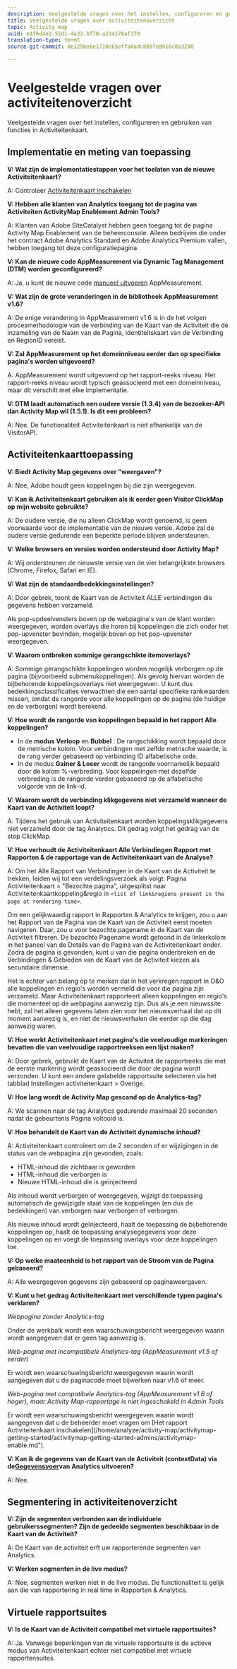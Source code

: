 ```yaml
---
description: Veelgestelde vragen over het instellen, configureren en gebruiken van functies in Activiteitenkaart.
title: Veelgestelde vragen over activiteitenoverzicht
topic: Activity map
uuid: e4f6d4e2-55d1-4e32-bf70-a334178af370
translation-type: tm+mt
source-git-commit: 0e125be6e1710c65effa0adc8097e8916c8a3290

---
```



# Veelgestelde vragen over activiteitenoverzicht

Veelgestelde vragen over het instellen, configureren en gebruiken van functies in Activiteitenkaart.

## Implementatie en meting van toepassing

**V: Wat zijn de implementatiestappen voor het toelaten van de nieuwe Activiteitenkaart?**

A: Controleer [Activiteitenkaart inschakelen](/help/analyze/activity-map/activitymap-getting-started/activitymap-getting-started-admins/activitymap-enable.md)

**V: Hebben alle klanten van Analytics toegang tot de pagina van Activiteiten ActivityMap Enablement Admin Tools?**

A: Klanten van Adobe SiteCatalyst hebben geen toegang tot de pagina Activity Map Enablement van de beheerconsole. Alleen bedrijven die onder het contract Adobe Analytics Standard en Adobe Analytics Premium vallen, hebben toegang tot deze configuratiepagina.

**V: Kan de nieuwe code AppMeasurement via Dynamic Tag Management (DTM) worden geconfigureerd?**

A: Ja, u kunt de nieuwe code [manueel uitvoeren](https://marketing.adobe.com/resources/help/en_US/dtm/analytics_dtm.html) AppMeasurement.

**V: Wat zijn de grote veranderingen in de bibliotheek AppMeasurement v1.6?**

A: De enige verandering in AppMeasurement v1.6 is in de het volgen procesmethodologie van de verbinding van de Kaart van de Activiteit die de inzameling van de Naam van de Pagina, identiteitskaart van de Verbinding en RegionID vereist.

**V: Zal AppMeasurement op het domeinniveau eerder dan op specifieke pagina&#39;s worden uitgevoerd?**

A: AppMeasurement wordt uitgevoerd op het rapport-reeks niveau. Het rapport-reeks niveau wordt typisch geassocieerd met een domeinniveau, maar dit verschilt met elke implementatie.

**V: DTM laadt automatisch een oudere versie (1.3.4) van de bezoeker-API dan Activity Map wil (1.5.1). Is dit een probleem?**

A: Nee. De functionaliteit Activiteitenkaart is niet afhankelijk van de VisitorAPI.

## Activiteitenkaarttoepassing

<!--**Q: How does Activity Map support Single-Page Applications (SPA)?**

A: 

* Every few seconds, Activity Map scans the web page, looking for changes to the page. ActivityMap finds new content on the page without needing a new page load, but this new content is always attributed to the first pageName found when the page loaded.

* Activity Map checks to see if the visibility of links that it knows about has changed. If a change in visibility is found, then the [Links On Page](/help/analyze/activity-map/activitymap-links-report.md) table's Present column for that link updates with **[!UICONTROL Displayed]** or **[!UICONTROL Hidden]**.

* When user interaction creates new content, any new elements that are found by AppMeasurement to be a link will be added to the **[!UICONTROL Links On Page]** table. Activity Map sends a new data request that includes these new links. The new links should appear in the **[!UICONTROL Links On Page]** table when the data request is handled by the UI.-->

**V: Biedt Activity Map gegevens over &quot;weergaven&quot;?**

A: Nee, Adobe houdt geen koppelingen bij die zijn weergegeven.

**V: Kan ik Activiteitenkaart gebruiken als ik eerder geen Visitor ClickMap op mijn website gebruikte?**

A: De oudere versie, die nu alleen ClickMap wordt genoemd, is geen voorwaarde voor de implementatie van de nieuwe versie. Adobe zal de oudere versie gedurende een beperkte periode blijven ondersteunen.

**V: Welke browsers en versies worden ondersteund door Activity Map?**

A: Wij ondersteunen de nieuwste versie van de vier belangrijkste browsers (Chrome, Firefox, Safari en IE).

**V: Wat zijn de standaardbedekkingsinstellingen?**

A: Door gebrek, toont de Kaart van de Activiteit ALLE verbindingen die gegevens hebben verzameld.

Als pop-updeelvensters boven op de webpagina&#39;s van de klant worden weergegeven, worden overlays die horen bij koppelingen die zich onder het pop-upvenster bevinden, mogelijk boven op het pop-upvenster weergegeven.

**V: Waarom ontbreken sommige gerangschikte itemoverlays?**

A: Sommige gerangschikte koppelingen worden mogelijk verborgen op de pagina (bijvoorbeeld submenukoppelingen). Als gevolg hiervan worden de bijbehorende koppelingsoverlays niet weergegeven. U kunt dus bedekkingsclassificaties verwachten die een aantal specifieke rankwaarden missen, omdat de rangorde voor alle koppelingen op de pagina (de huidige en de verborgen) wordt berekend.

**V: Hoe wordt de rangorde van koppelingen bepaald in het rapport Alle koppelingen?**

* In de **modus Verloop** en **Bubbel** : De rangschikking wordt bepaald door de metrische kolom. Voor verbindingen met zelfde metrische waarde, is de rang verder gebaseerd op verbinding ID alfabetische orde.
* In de modus **Gainer &amp; Loser** wordt de rangorde voornamelijk bepaald door de kolom %-verbreding. Voor koppelingen met dezelfde verbreding is de rangorde verder gebaseerd op de alfabetische volgorde van de link-id.

**V: Waarom wordt de verbinding klikgegevens niet verzameld wanneer de Kaart van de Activiteit loopt?**

A: Tijdens het gebruik van Activiteitenkaart worden koppelingsklikgegevens niet verzameld door de tag Analytics. Dit gedrag volgt het gedrag van de stop ClickMap.

**V: Hoe verhoudt de Activiteitenkaart Alle Verbindingen Rapport met Rapporten &amp; de rapportage van de Activiteitenkaart van de Analyse?**

A: Om het Alle Rapport van Verbindingen in de Kaart van de Activiteit te trekken, leiden wij tot een verdelingsverzoek als volgt: Pagina Activiteitenkaart = &quot;Bezochte pagina&quot;, uitgesplitst naar Activiteitenkaartkoppeling&amp;regio in `<list of link&regions present in the page at rendering time>`.

Om een gelijkwaardig rapport in Rapporten &amp; Analytics te krijgen, zou u aan het Rapport van de Pagina van de Kaart van de Activiteit eerst moeten navigeren. Daar, zou u voor bezochte pagename in de Kaart van de Activiteit filtreren. De bezochte Pagename wordt getoond in de linkerkolom in het paneel van de Details van de Pagina van de Activiteitenkaart onder. Zodra de pagina is gevonden, kunt u van die pagina onderbreken en de Verbindingen &amp; Gebieden van de Kaart van de Activiteit kiezen als secundaire dimensie.

Het is echter van belang op te merken dat in het verkregen rapport in O&amp;O alle koppelingen en regio&#39;s worden vermeld die voor die pagina zijn verzameld. Maar Activiteitenkaart rapporteert alleen koppelingen en regio&#39;s die momenteel op de webpagina aanwezig zijn. Dus als je een nieuwssite hebt, zal het alleen gegevens laten zien voor het nieuwsverhaal dat op dit moment aanwezig is, en niet de nieuwsverhalen die eerder op die dag aanwezig waren.

**V: Hoe werkt Activiteitenkaart met pagina&#39;s die veelvoudige markeringen bevatten die van veelvoudige rapportreeksen een lijst maken?**

A: Door gebrek, gebruikt de Kaart van de Activiteit de rapportreeks die met de eerste markering wordt geassocieerd die door de pagina wordt verzonden. U kunt een andere gelabelde rapportsuite selecteren via het tabblad Instellingen activiteitenkaart > Overige.

**V: Hoe lang wordt de Activity Map gescand op de Analytics-tag?**

A: We scannen naar de tag Analytics gedurende maximaal 20 seconden nadat de gebeurtenis Pagina voltooid is.

**V: Hoe behandelt de Kaart van de Activiteit dynamische inhoud?**

A: Activiteitenkaart controleert om de 2 seconden of er wijzigingen in de status van de webpagina zijn gevonden, zoals:

* HTML-inhoud die zichtbaar is geworden
* HTML-inhoud die verborgen is
* Nieuwe HTML-inhoud die is geïnjecteerd

Als inhoud wordt verborgen of weergegeven, wijzigt de toepassing automatisch de gewijzigde staat van de koppelingen (en dus de bedekkingen) van verborgen naar verborgen of verborgen.

Als nieuwe inhoud wordt geïnjecteerd, haalt de toepassing de bijbehorende koppelingen op, haalt de toepassing analysegegevens voor deze koppelingen op en voegt de toepassing overlays voor deze koppelingen toe.

**V: Op welke maateenheid is het rapport van de Stroom van de Pagina gebaseerd?**

A: Alle weergegeven gegevens zijn gebaseerd op paginaweergaven.

**V: Kunt u het gedrag Activiteitenkaart met verschillende typen pagina&#39;s verklaren?**

*Webpagina zonder Analytics-tag*

Onder de werkbalk wordt een waarschuwingsbericht weergegeven waarin wordt aangegeven dat er geen tag aanwezig is.

*Web-pagina met incompatibele Analytics-tag (AppMeasurement v1.5 of eerder)*

Er wordt een waarschuwingsbericht weergegeven waarin wordt aangegeven dat u de paginacode moet bijwerken naar v1.6 of meer.

*Web-pagina met compatibele Analytics-tag (AppMeasurement v1.6 of hoger), maar Activity Map-rapportage is niet ingeschakeld in Admin Tools*

Er wordt een waarschuwingsbericht weergegeven waarin wordt aangegeven dat u de beheerder moet vragen om \[Het rapport Activiteitenkaart inschakelen\](/home/analyze/activity-map/activitymap-getting-started/activitymap-getting-started-admins/activitymap-enable.md&quot;).

**V: Kan ik de gegevens van de Kaart van de Activiteit (contextData) via de[Gegevensvoer](https://docs.adobe.com/content/help/en/analytics/export/analytics-data-feed/data-feed-overview.html)van Analytics uitvoeren?**

A: Nee.

## Segmentering in activiteitenoverzicht

**V: Zijn de segmenten verbonden aan de individuele gebruikerssegmenten? Zijn de gedeelde segmenten beschikbaar in de Kaart van de Activiteit?**

A: De Kaart van de activiteit erft uw rapporterende segmenten van Analytics.

**V: Werken segmenten in de live modus?**

A: Nee, segmenten werken niet in de live modus. De functionaliteit is gelijk aan die van rapportering in real time in Rapporten &amp; Analytics.

## Virtuele rapportsuites

**V: Is de Kaart van de Activiteit compatibel met virtuele rapportsuites?**

A: Ja. Vanwege beperkingen van de virtuele rapportsuite is de actieve modus van Activiteitenkaart echter niet compatibel met virtuele rapportensuites.
